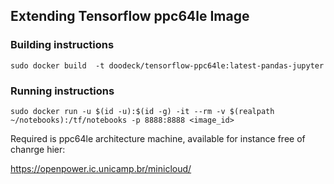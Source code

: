 ## Extending Tensorflow ppc64le Image

### Building instructions

```sudo docker build  -t doodeck/tensorflow-ppc64le:latest-pandas-jupyter```

### Running instructions

```sudo docker run -u $(id -u):$(id -g) -it --rm -v $(realpath ~/notebooks):/tf/notebooks -p 8888:8888 <image_id>```

Required is ppc64le architecture machine, available for instance free of chanrge hier:

https://openpower.ic.unicamp.br/minicloud/
